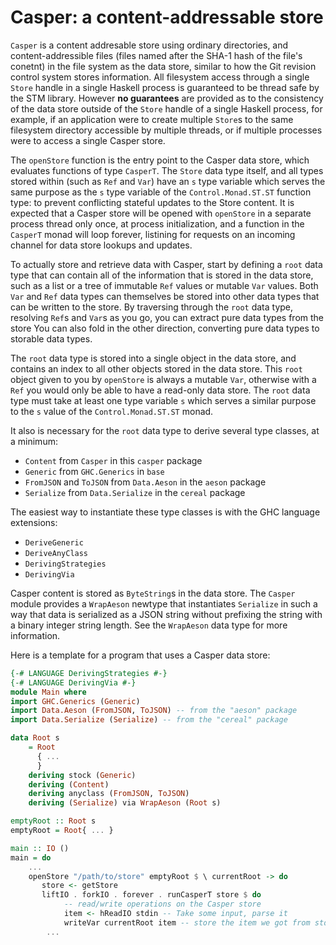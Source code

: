# Casper: a content-addressable store

`Casper` is a content addresable store using ordinary directories, and
content-addressible files (files named after the SHA-1 hash of the file's
conetnt) in the file system as the data store, similar to how the Git revision
control system stores information. All filesystem access through a single
`Store` handle in a single Haskell process is guaranteed to be thread safe by
the STM library. However **no guarantees** are provided as to the consistency
of the data store outside of the `Store` handle of a single Haskell process,
for example, if an application were to create multiple `Store`s to the same
filesystem directory accessible by multiple threads, or if multiple processes
were to access a single Casper store.

The `openStore` function is the entry point to the Casper data store, which
evaluates functions of type `CasperT`. The `Store` data type itself, and all
types stored within (such as `Ref` and `Var`) have an `s` type variable which
serves the same purpose as the `s` type variable of the `Control.Monad.ST.ST`
function type: to prevent conflicting stateful updates to the Store content. It
is expected that a Casper store will be opened with `openStore` in a separate
process thread only once, at process initialization, and a function in the
`CasperT` monad will loop forever, listining for requests on an incoming
channel for data store lookups and updates.

To actually store and retrieve data with Casper, start by defining a `root`
data type that can contain all of the information that is stored in the data
store, such as a list or a tree of immutable `Ref` values or mutable `Var`
values. Both `Var` and `Ref` data types can themselves be stored into other
data types that can be written to the store. By traversing through the `root`
data type, resolving `Ref`s and `Var`s as you go, you can extract pure data
types from the store You can also fold in the other direction, converting pure
data types to storable data types.

The `root` data type is stored into a single object in the data store, and
contains an index to all other objects stored in the data store. This `root`
object given to you by `openStore` is always a mutable `Var`, otherwise with a
`Ref` you would only be able to have a read-only data store. The `root` data
type must take at least one type variable `s` which serves a similar purpose to
the `s` value of the `Control.Monad.ST.ST` monad.

It also is necessary for the `root` data type to derive several type classes,
at a minimum:

  - `Content` from `Casper` in this `casper` package
  - `Generic` from `GHC.Generics` in `base`
  - `FromJSON` and `ToJSON` from `Data.Aeson` in the `aeson` package
  - `Serialize` from `Data.Serialize` in the `cereal` package

The easiest way to instantiate these type classes is with the GHC language
extensions:

  - `DeriveGeneric`
  - `DeriveAnyClass`
  - `DerivingStrategies`
  - `DerivingVia`

Casper content is stored as `ByteString`s in the data store. The `Casper`
module provides a `WrapAeson` newtype that instantiates `Serialize` in such a
way that data is serialized as a JSON string without prefixing the string with
a binary integer string length. See the `WrapAeson` data type for more
information.

Here is a template for a program that uses a Casper data store:

```haskell
{-# LANGUAGE DerivingStrategies #-}
{-# LANGUAGE DerivingVia #-}
module Main where
import GHC.Generics (Generic)
import Data.Aeson (FromJSON, ToJSON) -- from the "aeson" package
import Data.Serialize (Serialize) -- from the "cereal" package

data Root s
    = Root
      { ...
      }
    deriving stock (Generic)
    deriving (Content)
    deriving anyclass (FromJSON, ToJSON)
    deriving (Serialize) via WrapAeson (Root s)

emptyRoot :: Root s
emptyRoot = Root{ ... }

main :: IO ()
main = do
    ...
    openStore "/path/to/store" emptyRoot $ \ currentRoot -> do
       store <- getStore
       liftIO . forkIO . forever . runCasperT store $ do
            -- read/write operations on the Casper store
            item <- hReadIO stdin -- Take some input, parse it
            writeVar currentRoot item -- store the item we got from stdin
        ...
```
